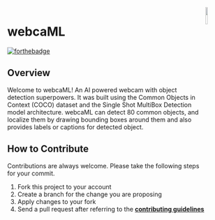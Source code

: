 <img src="https://github.com/ycaglar/.github/blob/master/badge.png" align="right" width="10%"/>

#  webcaML
[![forthebadge](https://forthebadge.com/images/badges/made-with-python.svg)](https://forthebadge.com)

## Overview
Welcome to webcaML! An AI powered webcam with object detection superpowers.
It was built using the Common Objects in Context (COCO) dataset and the Single Shot MultiBox Detection model architecture. webcaML can detect 80 common objects, and localize them by drawing bounding boxes around them and also provides labels or captions for detected object.

<!-- ![Tux](/screenshots/screenshot_n.png)

## Manual
Global Covid Tracker is available at https://www.globalcovidtracker.app \
If you would like to build from the source, run the following commands in the order given.

```
python -m venv venv
source venv/bin/activate
pip install -r requirements.txt
python app.py
``` -->

## How to Contribute
Contributions are always welcome. Please take the following steps for your commit.

1. Fork this project to your account
2. Create a branch for the change you are proposing
3. Apply changes to your fork
4. Send a pull request after referring to the **[contributing guidelines](https://github.com/ycaglar/.github/blob/master/CONTRIBUTING.md)**
